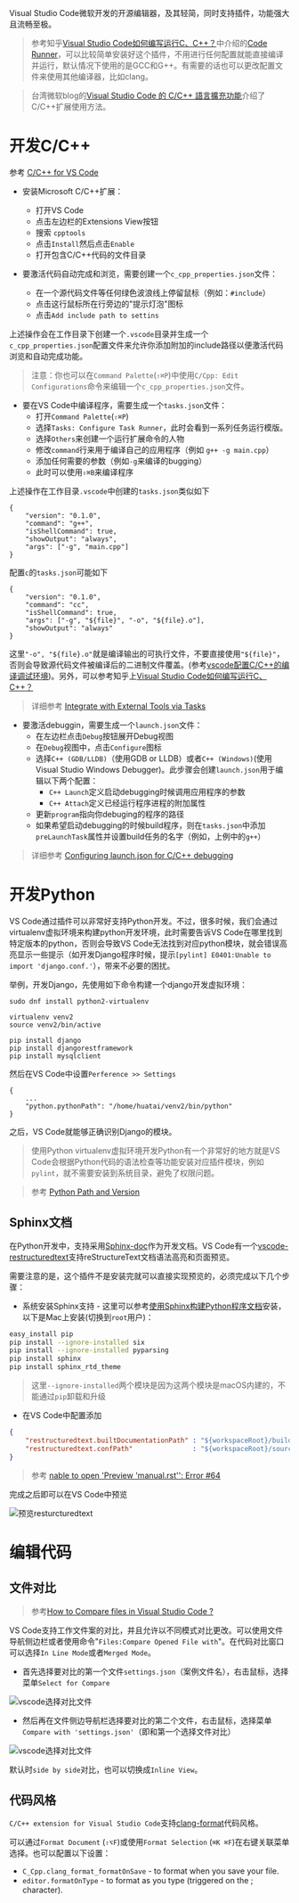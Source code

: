 Visual Studio Code微软开发的开源编辑器，及其轻简，同时支持插件，功能强大且流畅至极。

> 参考知乎[Visual Studio Code如何编写运行C、C++？](https://www.zhihu.com/question/30315894)中介绍的[Code Runner](https://marketplace.visualstudio.com/items?itemName=formulahendry.code-runner)，可以比较简单安装好这个插件，不用进行任何配置就能直接编译并运行，默认情况下使用的是GCC和G++。有需要的话也可以更改配置文件来使用其他编译器，比如clang。

> 台湾微软blog的[Visual Studio Code 的 C/C++ 語言擴充功能](https://blogs.msdn.microsoft.com/msdntaiwan/2016/04/28/clang-extension-to-visual-studio-code/)介绍了C/C++扩展使用方法。

# 开发C/C++

参考 [C/C++ for VS Code](https://code.visualstudio.com/docs/languages/cpp)

* 安装Microsoft C/C++扩展：
  * 打开VS Code
  * 点击左边栏的Extensions View按钮
  * 搜索 `cpptools`
  * 点击`Install`然后点击`Enable`
  * 打开包含C/C++代码的文件目录

* 要激活代码自动完成和浏览，需要创建一个`c_cpp_properties.json`文件：
  * 在一个源代码文件等任何绿色波浪线上停留鼠标（例如：`#include`）
  * 点击这行鼠标所在行旁边的"提示灯泡"图标
  * 点击`Add include path to settins`

上述操作会在工作目录下创建一个`.vscode`目录并生成一个`c_cpp_properties.json`配置文件来允许你添加附加的include路径以便激活代码浏览和自动完成功能。

> 注意：你也可以在`Command Palette`(`⇧⌘P`)中使用`C/Cpp: Edit Configurations`命令来编辑一个`c_cpp_properties.json`文件。

* 要在VS Code中编译程序，需要生成一个`tasks.json`文件：
  * 打开`Command Palette`(`⇧⌘P`)
  * 选择`Tasks: Configure Task Runner`，此时会看到一系列任务运行模版。
  * 选择`Others`来创建一个运行扩展命令的人物
  * 修改`command`行来用于编译自己的应用程序（例如 `g++ -g main.cpp`）
  * 添加任何需要的参数（例如`-g`来编译的bugging）
  * 此时可以使用`⇧⌘B`来编译程序

上述操作在工作目录`.vscode`中创建的`tasks.json`类似如下

```
{
    "version": "0.1.0",
    "command": "g++",
    "isShellCommand": true,
    "showOutput": "always",
    "args": ["-g", "main.cpp"]
}
```

配置`c`的`tasks.json`可能如下

```
{
    "version": "0.1.0",
    "command": "cc",
    "isShellCommand": true,
    "args": ["-g", "${file}", "-o", "${file}.o"],
    "showOutput": "always"
}
```

这里`"-o", "${file}.o"`就是编译输出的可执行文件，不要直接使用`"${file}"`，否则会导致源代码文件被编译后的二进制文件覆盖。(参考[vscode配置C/C++的编译调试环境](http://jacean.github.io/2016/04/04/vscode%E9%85%8D%E7%BD%AEC-C-%E7%9A%84%E7%BC%96%E8%AF%91%E8%B0%83%E8%AF%95%E7%8E%AF%E5%A2%83/))。另外，可以参考知乎上[Visual Studio Code如何编写运行C、C++？](https://www.zhihu.com/question/30315894)

> 详细参考 [Integrate with External Tools via Tasks](https://code.visualstudio.com/docs/editor/tasks)

* 要激活debuggin，需要生成一个`launch.json`文件：
  * 在左边栏点击`Debug`按钮展开Debug视图
  * 在`Debug`视图中，点击`Configure`图标
  * 选择`C++ (GDB/LLDB)`（使用GDB or LLDB）或者`C++ (Windows)`(使用Visual Studio Windows Debugger)。此步骤会创建`launch.json`用于编辑以下两个配置：
    * `C++ Launch`定义启动debugging时候调用应用程序的参数
    * `C++ Attach`定义已经运行程序进程的附加属性
  * 更新`program`指向你debuging的程序的路径
  * 如果希望启动debugging的时候build程序，则在`tasks.json`中添加`preLaunchTask`属性并设置build任务的名字（例如，上例中的`g++`）

> 详细参考 [Configuring launch.json for C/C++ debugging](https://github.com/Microsoft/vscode-cpptools/blob/master/launch.md)

# 开发Python

VS Code通过插件可以非常好支持Python开发。不过，很多时候，我们会通过virtualenv虚拟环境来构建python开发环境，此时需要告诉VS Code在哪里找到特定版本的python，否则会导致VS Code无法找到对应python模块，就会错误高亮显示一些提示（如开发Django程序时候，提示`[pylint] E0401:Unable to import 'django.conf.'`），带来不必要的困扰。

举例，开发Django，先使用如下命令构建一个django开发虚拟环境：

```
sudo dnf install python2-virtualenv
```

```
virtualenv venv2
source venv2/bin/active

pip install django
pip install djangorestframework
pip install mysqlclient
```

然后在VS Code中设置`Perference >> Settings`

```
{
    ...
    "python.pythonPath": "/home/huatai/venv2/bin/python"
}
```

之后，VS Code就能够正确识别Django的模块。

> 使用Python virtualenv虚拟环境开发Python有一个非常好的地方就是VS Code会根据Python代码的语法检查等功能安装对应插件模块，例如 `pylint`，就不需要安装到系统目录，避免了权限问题。

> 参考 [Python Path and Version](https://github.com/DonJayamanne/pythonVSCode/wiki/Python-Path-and-Version)

## Sphinx文档

在Python开发中，支持采用[Sphinx-doc](http://www.sphinx-doc.org/en/master/)作为开发文档。VS Code有一个[vscode-restructuredtext](https://github.com/vscode-restructuredtext/vscode-restructuredtext)支持reStructureText文档语法高亮和页面预览。

需要注意的是，这个插件不是安装完就可以直接实现预览的，必须完成以下几个步骤：

* 系统安装Sphinx支持 - 这里可以参考[使用Sphinx构建Python程序文档](../doc/sphinx/sphinx_for_python_doc)安装，以下是Mac上安装(切换到`root`用户)：

```bash
easy_install pip
pip install --ignore-installed six
pip install --ignore-installed pyparsing
pip install sphinx
pip install sphinx_rtd_theme
```

> 这里`--ignore-installed`两个模块是因为这两个模块是macOS内建的，不能通过`pip`卸载和升级

* 在VS Code中配置添加

```json
{
    "restructuredtext.builtDocumentationPath" : "${workspaceRoot}/build/html",
    "restructuredtext.confPath"               : "${workspaceRoot}/source"
}
```

> 参考 [nable to open 'Preview 'manual.rst'': Error #64](https://github.com/vscode-restructuredtext/vscode-restructuredtext/issues/64)

完成之后即可以在VS Code中预览

![预览resturcturedtext](../../img/develop/mac/vscode-restructuredtext.png)

# 编辑代码

## 文件对比

> 参考[How to Compare files in Visual Studio Code ?](http://dailydotnettips.com/2015/06/04/how-to-compare-files-in-visual-studio-code/)

VS Code支持工作文件案的对比，并且允许以不同模式对比更改。可以使用文件导航侧边栏或者使用命令"`Files:Compare Opened File with`"。在代码对比窗口可以选择`In Line Mode`或者`Merged Mode`。

* 首先选择要对比的第一个文件`settings.json`（案例文件名），右击鼠标，选择菜单`Select for Compare`

![vscode选择对比文件](../../img/develop/mac/vscode_file_compare_1.png)

* 然后再在文件侧边导航栏选择要对比的第二个文件，右击鼠标，选择菜单`Compare with 'settings.json'`（即和第一个选择文件对比）

![vscode选择对比文件](../../img/develop/mac/vscode_file_compare_2.png)

默认时`side by side`对比，也可以切换成`Inline View`。

## 代码风格

`C/C++ extension for Visual Studio Code`支持[clang-format](http://clang.llvm.org/docs/ClangFormat.html)代码风格。

可以通过`Format Document` (`⇧⌥F`)或使用`Format Selection` (`⌘K ⌘F`)在右键关联菜单选择。也可以配置以下设置：

* `C_Cpp.clang_format_formatOnSave` - to format when you save your file.
* `editor.formatOnType` - to format as you type (triggered on the ; character).
